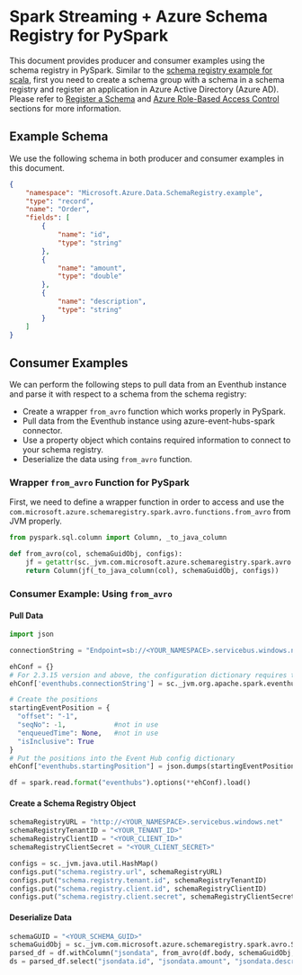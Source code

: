 # Spark Streaming + Azure Schema Registry for PySpark

This document provides producer and consumer examples using the schema registry in PySpark. 
Similar to the [schema registry example for scala](../schema-registry-example.md), first you need to create a schema group with a schema 
in a schema registry and register an application in Azure Active Directory (Azure AD). Please refer to [Register a Schema](../schema-registry-example.md#register-a-schema)
and [Azure Role-Based Access Control](../schema-registry-example.md#azure-role-based-access-control) sections for more information.


## Example Schema
We use the following schema in both producer and consumer examples in this document.
```json
{
    "namespace": "Microsoft.Azure.Data.SchemaRegistry.example",
    "type": "record",
    "name": "Order",
    "fields": [
        {
            "name": "id",
            "type": "string"
        },
        {
            "name": "amount",
            "type": "double"
        },
        {
            "name": "description",
            "type": "string"
        }
    ]
}
```

## Consumer Examples
We can perform the following steps to pull data from an Eventhub instance and parse it with respect to a schema from the schema registry:
   * Create a wrapper `from_avro` function which works properly in PySpark. 
   * Pull data from the Eventhub instance using azure-event-hubs-spark connector.
   * Use a property object which contains required information to connect to your schema registry.
   * Deserialize the data using `from_avro` function.

### Wrapper `from_avro` Function for PySpark
First, we need to define a wrapper function in order to access and use the `com.microsoft.azure.schemaregistry.spark.avro.functions.from_avro` 
from JVM properly.

```python
from pyspark.sql.column import Column, _to_java_column

def from_avro(col, schemaGuidObj, configs):
    jf = getattr(sc._jvm.com.microsoft.azure.schemaregistry.spark.avro.functions, "from_avro")
    return Column(jf(_to_java_column(col), schemaGuidObj, configs))
```

### Consumer Example: Using `from_avro`

#### Pull Data
```python
import json

connectionString = "Endpoint=sb://<YOUR_NAMESPACE>.servicebus.windows.net/;SharedAccessKeyName=RootManageSharedAccessKey;SharedAccessKey=<YOUR_SAS_KEY>;EntityPath=<YOUR_EVENTHUB>"

ehConf = {}
# For 2.3.15 version and above, the configuration dictionary requires that connection string be encrypted.
ehConf['eventhubs.connectionString'] = sc._jvm.org.apache.spark.eventhubs.EventHubsUtils.encrypt(connectionString)

# Create the positions
startingEventPosition = {
  "offset": "-1",  
  "seqNo": -1,            #not in use
  "enqueuedTime": None,   #not in use
  "isInclusive": True
}
# Put the positions into the Event Hub config dictionary
ehConf["eventhubs.startingPosition"] = json.dumps(startingEventPosition)

df = spark.read.format("eventhubs").options(**ehConf).load()
```

#### Create a Schema Registry Object

```python
schemaRegistryURL = "http://<YOUR_NAMESPACE>.servicebus.windows.net"
schemaRegistryTenantID = "<YOUR_TENANT_ID>"
schemaRegistryClientID = "<YOUR_CLIENT_ID>"
schemaRegistryClientSecret = "<YOUR_CLIENT_SECRET>"

configs = sc._jvm.java.util.HashMap()
configs.put("schema.registry.url", schemaRegistryURL)
configs.put("schema.registry.tenant.id", schemaRegistryTenantID)
configs.put("schema.registry.client.id", schemaRegistryClientID)
configs.put("schema.registry.client.secret", schemaRegistryClientSecret)
```

#### Deserialize Data
```python
schemaGUID = "<YOUR_SCHEMA_GUID>"
schemaGuidObj = sc._jvm.com.microsoft.azure.schemaregistry.spark.avro.SchemaGUID(schemaGUID)
parsed_df = df.withColumn("jsondata", from_avro(df.body, schemaGuidObj, configs)).select("jsondata")
ds = parsed_df.select("jsondata.id", "jsondata.amount", "jsondata.description").write.format("console").save()
```
